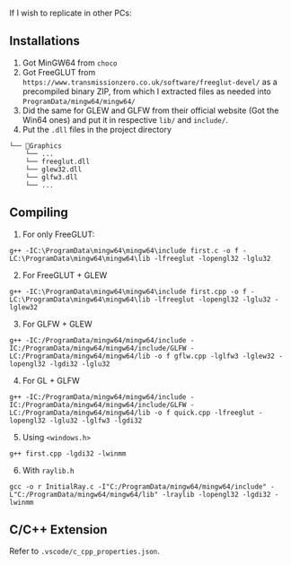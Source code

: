 If I wish to replicate in other PCs:

## Installations

1. Got MinGW64 from `choco`
2. Got FreeGLUT from `https://www.transmissionzero.co.uk/software/freeglut-devel/` as a precompiled binary ZIP, from which I extracted files as needed into `ProgramData/mingw64/mingw64/`
3. Did the same for GLEW and GLFW from their official website (Got the Win64 ones) and put it in respective `lib/` and `include/`.
4. Put the `.dll` files in the project directory

```
└── 📁Graphics
    └── ...
    └── freeglut.dll
    └── glew32.dll
    └── glfw3.dll
    └── ...
```

## Compiling

1. For only FreeGLUT:
```shell
g++ -IC:\ProgramData\mingw64\mingw64\include first.c -o f -LC:\ProgramData\mingw64\mingw64\lib -lfreeglut -lopengl32 -lglu32
```
2. For FreeGLUT + GLEW
```shell
g++ -IC:\ProgramData\mingw64\mingw64\include first.cpp -o f -LC:\ProgramData\mingw64\mingw64\lib -lfreeglut -lopengl32 -lglu32 -lglew32
```
3. For GLFW + GLEW
```shell
g++ -IC:/ProgramData/mingw64/mingw64/include -IC:/ProgramData/mingw64/mingw64/include/GLFW -LC:/ProgramData/mingw64/mingw64/lib -o f gflw.cpp -lglfw3 -lglew32 -lopengl32 -lgdi32 -lglu32
```
4. For GL + GLFW
```shell
g++ -IC:/ProgramData/mingw64/mingw64/include -IC:/ProgramData/mingw64/mingw64/include/GLFW -LC:/ProgramData/mingw64/mingw64/lib -o f quick.cpp -lfreeglut -lopengl32 -lglu32 -lglfw3 -lgdi32
```
5. Using `<windows.h>`
```shell
g++ first.cpp -lgdi32 -lwinmm
```
6. With `raylib.h`
```shell
gcc -o r InitialRay.c -I"C:/ProgramData/mingw64/mingw64/include" -L"C:/ProgramData/mingw64/mingw64/lib" -lraylib -lopengl32 -lgdi32 -lwinmm
```
## C/C++ Extension

Refer to `.vscode/c_cpp_properties.json`.